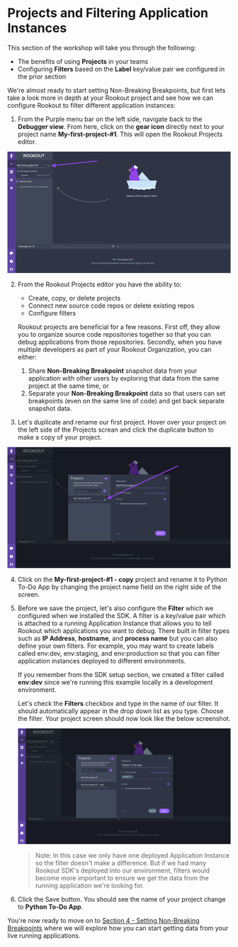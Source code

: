 # Projects and Filtering Application Instances

This section of the workshop will take you through the following:

* The benefits of using **Projects** in your teams
* Configuring **Filters** based on the **Label** key/value pair we configured in the prior section

We're almost ready to start setting Non-Breaking Breakpoints, but first lets take a look more in depth at your Rookout project and see how we can configure Rookout to filter different application instances:

1.  From the Purple menu bar on the left side, navigate back to the **Debugger view**.  From here, click on the **gear icon** directly next to your project name **My-first-project-#1**.  This will open the Rookout Projects editor.

<p><img src="images/project-gear-icon.png" width="800"/><p>

2. From the Rookout Projects editor you have the ability to:

    * Create, copy, or delete projects
    * Connect new source code repos or delete existing repos
    * Configure filters

    Rookout projects are beneficial for a few reasons.  First off, they allow you to organize source code repositories together so that you can debug applications from those repositories.  Secondly, when you have multiple developers as part of your Rookout Organization, you can either:
     1) Share **Non-Breaking Breakpoint** snapshot data from your application with other users by exploring that data from the same project at the same time, or 
     2) Separate your **Non-Breaking Breakpoint** data so that users can set breakpoints (even on the same line of code) and get back separate snapshot data.

3.  Let's duplicate and rename our first project.  Hover over your project on the left side of the Projects screan and click the duplicate button to make a copy of your project.

<p><img src="images/duplicate-project.png" width="800"/><p>

4.  Click on the **My-first-project-#1 - copy** project and rename it to Python To-Do App by changing the project name field on the right side of the screen.

5.  Before we save the project, let's also configure the **Filter** which we configured when we installed the SDK.  A filter is a key/value pair which is attached to a running Application Instance that allows you to tell Rookout which applications you want to debug.  There built in filter types such as **IP Address**, **hostname**, and **process name** but you can also define your own filters.  For example, you may want to create labels called env:dev, env:staging, and env:production so that you can filter application instances deployed to different environments.

    If you remember from the SDK setup section, we created a filter called **env:dev** since we're running this example locally in a development environment.

    Let's check the **Filters** checkbox and type in the name of our filter.  It should automatically appear in the drop down list as you type.  Choose the filter.  Your project screen should now look like the below screenshot.

    <p><img src="images/project-with-filter.png" width="800"/><p>

    > Note: In this case we only have one deployed Application Instance so the filter doesn't make a difference. But if we had many Rookout SDK's deployed into our environment, filters would become more important to ensure we get the data from the running application we're looking for.


6.  Click the Save button.  You should see the name of your project change to **Python To-Do App**.


You're now ready to move on to [Section 4 - Setting Non-Breaking Breakpoints](./non-breaking-breakpoints.md) where we will explore how you can start getting data from your live running applications.